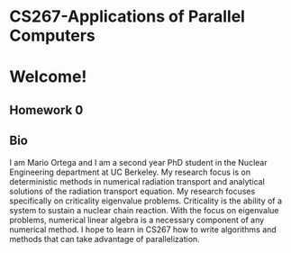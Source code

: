 # CS267-Applications of Parallel Computers

# Welcome!

## Homework 0

## Bio

I am Mario Ortega and I am a second year PhD student in the Nuclear Engineering department at UC Berkeley. My research focus is on deterministic methods in numerical radiation transport and analytical solutions of the radiation transport equation. My research focuses specifically on criticality eigenvalue problems. Criticality is the ability of a system to sustain a nuclear chain reaction. With the focus on eigenvalue problems, numerical linear algebra is a necessary component of any numerical method. I hope to learn in CS267 how to write algorithms and methods that can take advantage of parallelization.
